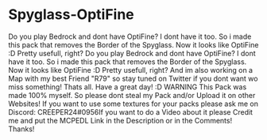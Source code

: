# Spyglass-OptiFine
Do you play Bedrock and dont have OptiFine? I dont have it too. So i made this pack that removes the Border of the Spyglass. Now it looks like OptiFine :D Pretty usefull, right?  Do you play Bedrock and dont have OptiFine? I dont have it too. So i made this pack that removes the Border of the Spyglass. Now it looks like OptiFine :D Pretty usefull, right?  And im also working on a Map with my best Friend "R79" so stay tuned on Twitter if you dont want wo miss something! Thats all. Have a great day! :D WARNING This Pack was made 100% myself. So please dont steal my Pack and/or Upload it on other Websites! If you want to use some textures for your packs please ask me on Discord: CREEPER24#0956If you want to do a Video about it please Credit me and put the MCPEDL Link in the Description or in the Comments! Thanks!
